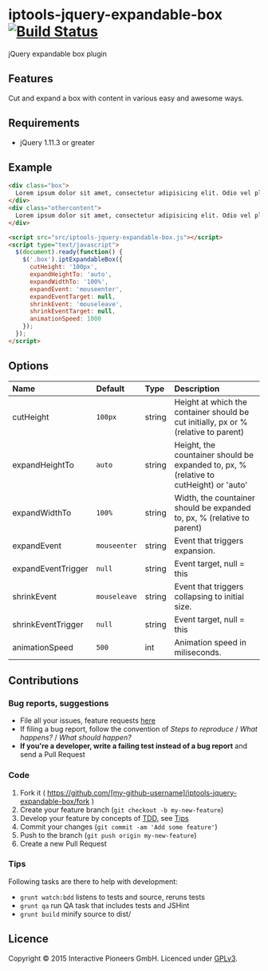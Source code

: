 # iptools-jquery-expandable-box [![Build Status](http://img.shields.io/travis/interactive-pioneers/iptools-jquery-expandable-box.svg)](https://travis-ci.org/interactive-pioneers/iptools-jquery-expandable-box)

jQuery expandable box plugin

## Features

Cut and expand a box with content in various easy and awesome ways.

## Requirements

- jQuery 1.11.3 or greater

## Example

```html
<div class="box">
  Lorem ipsum dolor sit amet, consectetur adipisicing elit. Odio vel placeat explicabo in porro. Amet laborum nam, eius ut. Odio veritatis nostrum totam molestiae itaque vel similique, perferendis a consequatur!
</div>
<div class="othercontent">
  Lorem ipsum dolor sit amet, consectetur adipisicing elit. Odio vel placeat explicabo in porro. Amet laborum nam, eius ut. Odio veritatis nostrum totam molestiae itaque vel similique, perferendis a consequatur!
</div>

<script src="src/iptools-jquery-expandable-box.js"></script>
<script type="text/javascript">
  $(document).ready(function() {
    $('.box').iptExpandableBox({
      cutHeight: '100px',
      expandHeightTo: 'auto',
      expandWidthTo: '100%',
      expandEvent: 'mouseenter',
      expandEventTarget: null,
      shrinkEvent: 'mouseleave',
      shrinkEventTarget: null,
      animationSpeed: 1000
    });
  });
</script>
```

## Options

Name              | Default                    | Type    | Description
:-----------------|:---------------------------|:--------|:-----------
cutHeight         | `100px`                    | string  | Height at which the container should be cut initially, px or % (relative to parent) 
expandHeightTo    | `auto`                     | string  | Height, the countainer should be expanded to, px, % (relative to cutHeight) or 'auto'
expandWidthTo     | `100%`                     | string  | Width, the countainer should be expanded to, px, % (relative to parent)
expandEvent       | `mouseenter`               | string  | Event that triggers expansion.
expandEventTrigger| `null`                     | string  | Event target, null = this
shrinkEvent       | `mouseleave`               | string  | Event that triggers collapsing to initial size.
shrinkEventTrigger| `null`                     | string  | Event target, null = this
animationSpeed    | `500`                      | int     | Animation speed in miliseconds.                         

## Contributions

### Bug reports, suggestions

- File all your issues, feature requests [here](https://github.com/interactive-pioneers/iptools-jquery-expandable-box/issues)
- If filing a bug report, follow the convention of _Steps to reproduce_ / _What happens?_ / _What should happen?_
- __If you're a developer, write a failing test instead of a bug report__ and send a Pull Request

### Code

1. Fork it ( https://github.com/[my-github-username]/iptools-jquery-expandable-box/fork )
2. Create your feature branch (`git checkout -b my-new-feature`)
3. Develop your feature by concepts of [TDD](http://en.wikipedia.org/wiki/Test-driven_development), see [Tips](#tips)
3. Commit your changes (`git commit -am 'Add some feature'`)
4. Push to the branch (`git push origin my-new-feature`)
5. Create a new Pull Request

### Tips

Following tasks are there to help with development:

- `grunt watch:bdd` listens to tests and source, reruns tests
- `grunt qa` run QA task that includes tests and JSHint
- `grunt build` minify source to dist/

## Licence
Copyright © 2015 Interactive Pioneers GmbH. Licenced under [GPLv3](LICENSE).